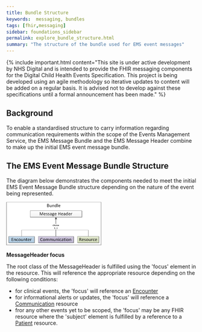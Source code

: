 ```yaml
---
title: Bundle Structure
keywords:  messaging, bundles
tags: [fhir,messaging]
sidebar: foundations_sidebar
permalink: explore_bundle_structure.html
summary: "The structure of the bundle used for EMS event messages"
---
```


{% include important.html content="This site is under active development by NHS Digital and is intended to provide the FHIR messaging components for the Digital Child Health Events Specification. This project is being developed using an agile methodology so iterative updates to content will be added on a regular basis. It is advised not to develop against these specifications until a formal announcement has been made." %}

## Background ##
To enable a standardised structure to carry information regarding communication requirements within the scope of the Events Management Service, the EMS Message Bundle and the EMS Message Header combine to make up the initial EMS event message bundle. 

## The EMS Event Message Bundle Structure ##

The diagram below demonstrates the components needed to meet the initial EMS Event Message Bundle structure depending on the nature of the event being represented.

<img src="images/explore/emsbundlestructure.png" style="width:50%;max-width: 50%;">

**MessageHeader focus**

The root class of the MessageHeader is fulfilled using the 'focus' element in the resource. This will reference the appropriate resource depending on the following conditions:

- for clinical events, the 'focus' will reference an [Encounter](http://hl7.org/fhir/encounter.html)
- for informational alerts or updates, the 'focus' will reference a [Communication](http://hl7.org/fhir/communication.html) resource
- fror any other events yet to be scoped, the 'focus' may be any FHIR resource where the 'subject' element is fulfilled by a reference to a [Patient](http://hl7.org/fhir/patient.html) resource.









